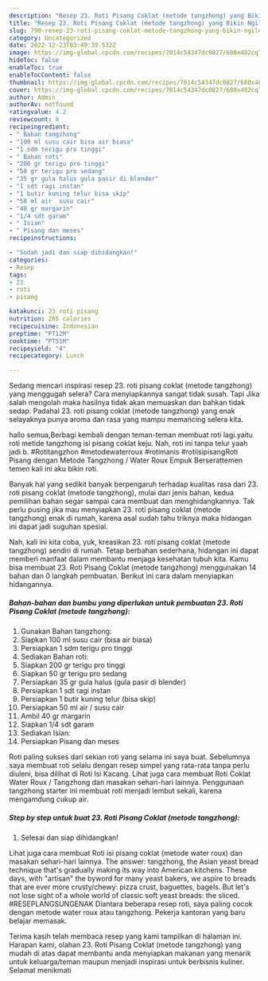 ```yaml
---
description: "Resep 23. Roti Pisang Coklat (metode tangzhong) yang Bikin Ngiler, Buat Buka Puasa Lezat Sekali"
title: "Resep 23. Roti Pisang Coklat (metode tangzhong) yang Bikin Ngiler, Buat Buka Puasa Lezat Sekali"
slug: 790-resep-23-roti-pisang-coklat-metode-tangzhong-yang-bikin-ngiler-buat-buka-puasa-lezat-sekali
category: Uncategorized
date: 2022-12-23T03:49:39.532Z
image: https://img-global.cpcdn.com/recipes/7014c54347dc0827/680x482cq70/23-roti-pisang-coklat-metode-tangzhong-foto-resep-utama.jpg
hideToc: false
enableToc: true
enableTocContent: false
thumbnail: https://img-global.cpcdn.com/recipes/7014c54347dc0827/680x482cq70/23-roti-pisang-coklat-metode-tangzhong-foto-resep-utama.jpg
cover: https://img-global.cpcdn.com/recipes/7014c54347dc0827/680x482cq70/23-roti-pisang-coklat-metode-tangzhong-foto-resep-utama.jpg
author: Admin
authorAv: notfound
ratingvalue: 4.2
reviewcount: 8
recipeingredient:
- " Bahan tangzhong"
- "100 ml susu cair bisa air biasa"
- "1 sdm terigu pro tinggi"
- " Bahan roti"
- "200 gr terigu pro tinggi"
- "50 gr terigu pro sedang"
- "35 gr gula halus gula pasir di blender"
- "1 sdt ragi instan"
- "1 butir kuning telur bisa skip"
- "50 ml air  susu cair"
- "40 gr margarin"
- "1/4 sdt garam"
- " Isian"
- " Pisang dan meses"
recipeinstructions:

- "Sudah jadi dan siap dihidangkan!"
categories:
- Resep
tags:
- 23
- roti
- pisang

katakunci: 23 roti pisang 
nutrition: 265 calories
recipecuisine: Indonesian
preptime: "PT12M"
cooktime: "PT51M"
recipeyield: "4"
recipecategory: Lunch

---
```



Sedang mencari inspirasi resep 23. roti pisang coklat (metode tangzhong) yang menggugah selera? Cara menyiapkannya sangat tidak susah. Tapi Jika salah mengolah maka hasilnya tidak akan memuaskan dan bahkan tidak sedap. Padahal 23. roti pisang coklat (metode tangzhong) yang enak selayaknya punya aroma dan rasa yang mampu memancing selera kita.


hallo semua,Berbagi kembali dengan teman-teman membuat roti lagi.yaitu roti metide tangzhong isi pisang coklat keju. Nah, roti ini tanpa telur yaah jadi b. #Rotitangzhon #metodewaterroux #rotimanis #rotiisipisangRoti Pisang dengan Metode Tangzhong / Water Roux Empuk Berserattemen temen kali ini aku bikin roti.

Banyak hal yang sedikit banyak berpengaruh terhadap kualitas rasa dari 23. roti pisang coklat (metode tangzhong), mulai dari jenis bahan, kedua pemilihan bahan segar sampai cara membuat dan menghidangkannya. Tak perlu pusing jika mau menyiapkan 23. roti pisang coklat (metode tangzhong) enak di rumah, karena asal sudah tahu triknya maka hidangan ini dapat jadi suguhan spesial.


Nah, kali ini kita coba, yuk, kreasikan 23. roti pisang coklat (metode tangzhong) sendiri di rumah. Tetap berbahan sederhana, hidangan ini dapat memberi manfaat dalam membantu menjaga kesehatan tubuh kita. Kamu bisa membuat 23. Roti Pisang Coklat (metode tangzhong) menggunakan 14 bahan dan 0 langkah pembuatan. Berikut ini cara dalam menyiapkan hidangannya.

<!--inarticleads1-->

##### Bahan-bahan dan bumbu yang diperlukan untuk pembuatan 23. Roti Pisang Coklat (metode tangzhong):

1. Gunakan  Bahan tangzhong:
1. Siapkan 100 ml susu cair (bisa air biasa)
1. Persiapkan 1 sdm terigu pro tinggi
1. Sediakan  Bahan roti:
1. Siapkan 200 gr terigu pro tinggi
1. Siapkan 50 gr terigu pro sedang
1. Persiapkan 35 gr gula halus (gula pasir di blender)
1. Persiapkan 1 sdt ragi instan
1. Persiapkan 1 butir kuning telur (bisa skip)
1. Persiapkan 50 ml air / susu cair
1. Ambil 40 gr margarin
1. Siapkan 1/4 sdt garam
1. Sediakan  Isian:
1. Persiapkan  Pisang dan meses


Roti paling sukses dari sekian roti yang selama ini saya buat. Sebelumnya saya membuat roti selalu dengan resep simpel yang rata-rata tanpa perlu diuleni, bisa dilihat di Roti Isi Kacang. Lihat juga cara membuat Roti Coklat Water Roux / Tangzhong dan masakan sehari-hari lainnya. Penggunaan tangzhong starter ini membuat roti menjadi lembut sekali, karena mengamdung cukup air. 

<!--inarticleads2-->

##### Step by step untuk buat 23. Roti Pisang Coklat (metode tangzhong):


1. Selesai dan siap dihidangkan!

Lihat juga cara membuat Roti isi pisang coklat (metode water roux) dan masakan sehari-hari lainnya. The answer: tangzhong, the Asian yeast bread technique that&#39;s gradually making its way into American kitchens. These days, with &#34;artisan&#34; the byword for many yeast bakers, we aspire to breads that are ever more crusty/chewy: pizza crust, baguettes, bagels. But let&#39;s not lose sight of a whole world of classic soft yeast breads: the sliced. #RESEPLANGSUNGENAK Diantara beberapa resep roti, saya paling cocok dengan metode water roux atau tangzhong. Pekerja kantoran yang baru belajar memasak. 

Terima kasih telah membaca resep yang kami tampilkan di halaman ini. Harapan kami, olahan 23. Roti Pisang Coklat (metode tangzhong) yang mudah di atas dapat membantu anda menyiapkan makanan yang menarik untuk keluarga/teman maupun menjadi inspirasi untuk berbisnis kuliner. Selamat menikmati
